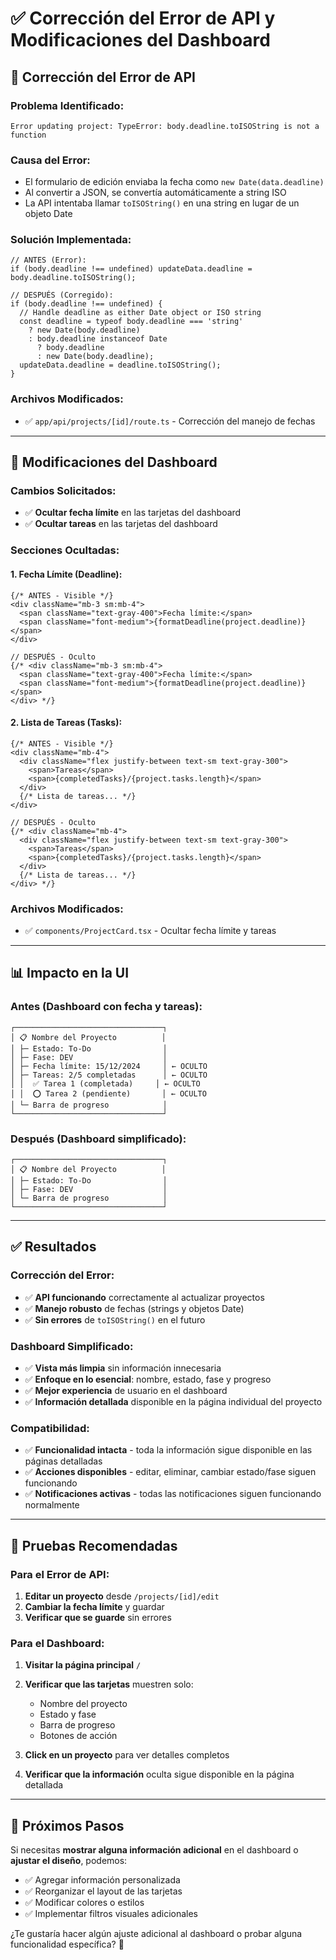 # ✅ Corrección del Error de API y Modificaciones del Dashboard

## 🔧 Corrección del Error de API

### **Problema Identificado:**
```
Error updating project: TypeError: body.deadline.toISOString is not a function
```

### **Causa del Error:**
- El formulario de edición enviaba la fecha como `new Date(data.deadline)`
- Al convertir a JSON, se convertía automáticamente a string ISO
- La API intentaba llamar `toISOString()` en una string en lugar de un objeto Date

### **Solución Implementada:**
```tsx
// ANTES (Error):
if (body.deadline !== undefined) updateData.deadline = body.deadline.toISOString();

// DESPUÉS (Corregido):
if (body.deadline !== undefined) {
  // Handle deadline as either Date object or ISO string
  const deadline = typeof body.deadline === 'string'
    ? new Date(body.deadline)
    : body.deadline instanceof Date
      ? body.deadline
      : new Date(body.deadline);
  updateData.deadline = deadline.toISOString();
}
```

### **Archivos Modificados:**
- ✅ `app/api/projects/[id]/route.ts` - Corrección del manejo de fechas

---

## 🎨 Modificaciones del Dashboard

### **Cambios Solicitados:**
- ✅ **Ocultar fecha límite** en las tarjetas del dashboard
- ✅ **Ocultar tareas** en las tarjetas del dashboard

### **Secciones Ocultadas:**

#### **1. Fecha Límite (Deadline):**
```tsx
{/* ANTES - Visible */}
<div className="mb-3 sm:mb-4">
  <span className="text-gray-400">Fecha límite:</span>
  <span className="font-medium">{formatDeadline(project.deadline)}</span>
</div>

// DESPUÉS - Oculto
{/* <div className="mb-3 sm:mb-4">
  <span className="text-gray-400">Fecha límite:</span>
  <span className="font-medium">{formatDeadline(project.deadline)}</span>
</div> */}
```

#### **2. Lista de Tareas (Tasks):**
```tsx
{/* ANTES - Visible */}
<div className="mb-4">
  <div className="flex justify-between text-sm text-gray-300">
    <span>Tareas</span>
    <span>{completedTasks}/{project.tasks.length}</span>
  </div>
  {/* Lista de tareas... */}
</div>

// DESPUÉS - Oculto
{/* <div className="mb-4">
  <div className="flex justify-between text-sm text-gray-300">
    <span>Tareas</span>
    <span>{completedTasks}/{project.tasks.length}</span>
  </div>
  {/* Lista de tareas... */}
</div> */}
```

### **Archivos Modificados:**
- ✅ `components/ProjectCard.tsx` - Ocultar fecha límite y tareas

---

## 📊 Impacto en la UI

### **Antes (Dashboard con fecha y tareas):**
```
┌─────────────────────────────────┐
│ 📋 Nombre del Proyecto          │
│ ├─ Estado: To-Do                │
│ ├─ Fase: DEV                    │
│ ├─ Fecha límite: 15/12/2024     │ ← OCULTO
│ ├─ Tareas: 2/5 completadas      │ ← OCULTO
│ │  ✅ Tarea 1 (completada)     │ ← OCULTO
│ │  ⭕ Tarea 2 (pendiente)       │ ← OCULTO
│ └─ Barra de progreso            │
└─────────────────────────────────┘
```

### **Después (Dashboard simplificado):**
```
┌─────────────────────────────────┐
│ 📋 Nombre del Proyecto          │
│ ├─ Estado: To-Do                │
│ ├─ Fase: DEV                    │
│ └─ Barra de progreso            │
└─────────────────────────────────┘
```

---

## ✅ Resultados

### **Corrección del Error:**
- ✅ **API funcionando** correctamente al actualizar proyectos
- ✅ **Manejo robusto** de fechas (strings y objetos Date)
- ✅ **Sin errores** de `toISOString()` en el futuro

### **Dashboard Simplificado:**
- ✅ **Vista más limpia** sin información innecesaria
- ✅ **Enfoque en lo esencial**: nombre, estado, fase y progreso
- ✅ **Mejor experiencia** de usuario en el dashboard
- ✅ **Información detallada** disponible en la página individual del proyecto

### **Compatibilidad:**
- ✅ **Funcionalidad intacta** - toda la información sigue disponible en las páginas detalladas
- ✅ **Acciones disponibles** - editar, eliminar, cambiar estado/fase siguen funcionando
- ✅ **Notificaciones activas** - todas las notificaciones siguen funcionando normalmente

---

## 🧪 Pruebas Recomendadas

### **Para el Error de API:**
1. **Editar un proyecto** desde `/projects/[id]/edit`
2. **Cambiar la fecha límite** y guardar
3. **Verificar que se guarde** sin errores

### **Para el Dashboard:**
1. **Visitar la página principal** `/`
2. **Verificar que las tarjetas** muestren solo:
   - Nombre del proyecto
   - Estado y fase
   - Barra de progreso
   - Botones de acción

3. **Click en un proyecto** para ver detalles completos
4. **Verificar que la información** oculta sigue disponible en la página detallada

---

## 🔄 Próximos Pasos

Si necesitas **mostrar alguna información adicional** en el dashboard o **ajustar el diseño**, podemos:

- ✅ Agregar información personalizada
- ✅ Reorganizar el layout de las tarjetas
- ✅ Modificar colores o estilos
- ✅ Implementar filtros visuales adicionales

¿Te gustaría hacer algún ajuste adicional al dashboard o probar alguna funcionalidad específica? 🚀
